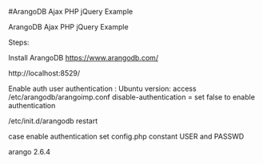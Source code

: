 #ArangoDB Ajax PHP jQuery Example

ArangoDB Ajax PHP jQuery Example

Steps:

Install ArangoDB https://www.arangodb.com/

http://localhost:8529/

Enable auth user authentication :
Ubuntu version: access /etc/arangodb/arangoimp.conf
disable-authentication = set false to enable authentication

/etc/init.d/arangodb restart

case enable authentication set config.php constant USER and PASSWD

arango 2.6.4
